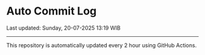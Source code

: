 # Auto Commit Log

Last updated: Sunday, 20-07-2025 13:19 WIB

---

This repository is automatically updated every 2 hour using GitHub Actions.

